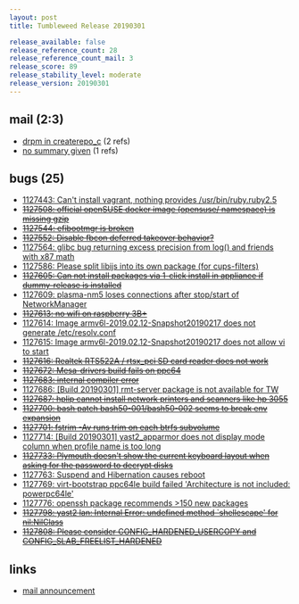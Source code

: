 ```yaml
---
layout: post
title: Tumbleweed Release 20190301

release_available: false
release_reference_count: 28
release_reference_count_mail: 3
release_score: 89
release_stability_level: moderate
release_version: 20190301
---
```


## mail (2:3)

- [drpm in createrepo_c](https://lists.opensuse.org/opensuse-factory/2019-03/msg00014.html) (2 refs)
- [no summary given](https://lists.opensuse.org/opensuse-factory/2019-03/msg00013.html) (1 refs)

## bugs (25)

<!--more-->

- [1127443: Can't install vagrant, nothing provides /usr/bin/ruby.ruby2.5](https://bugzilla.opensuse.org/show_bug.cgi?id=1127443)
- ~~[1127508: official openSUSE docker image (opensuse/ namespace) is missing gzip](https://bugzilla.opensuse.org/show_bug.cgi?id=1127508)~~
- ~~[1127544: efibootmgr is broken](https://bugzilla.opensuse.org/show_bug.cgi?id=1127544)~~
- ~~[1127552: Disable fbcon deferred takeover behavior?](https://bugzilla.opensuse.org/show_bug.cgi?id=1127552)~~
- [1127564: glibc bug returning excess precision from log() and friends with x87 math](https://bugzilla.opensuse.org/show_bug.cgi?id=1127564)
- [1127586: Please split libijs into its own package (for cups-filters)](https://bugzilla.opensuse.org/show_bug.cgi?id=1127586)
- ~~[1127605: Can not install packages via 1-click install in appliance if dummy-release is installed](https://bugzilla.opensuse.org/show_bug.cgi?id=1127605)~~
- [1127609: plasma-nm5 loses connections after stop/start of NetworkManager](https://bugzilla.opensuse.org/show_bug.cgi?id=1127609)
- ~~[1127613: no wifi on raspberry 3B+](https://bugzilla.opensuse.org/show_bug.cgi?id=1127613)~~
- [1127614: Image armv6l-2019.02.12-Snapshot20190217 does not generate /etc/resolv.conf](https://bugzilla.opensuse.org/show_bug.cgi?id=1127614)
- [1127615: Image armv6l-2019.02.12-Snapshot20190217 does not allow vi to start](https://bugzilla.opensuse.org/show_bug.cgi?id=1127615)
- ~~[1127616: Realtek RTS522A / rtsx_pci SD card reader does not work](https://bugzilla.opensuse.org/show_bug.cgi?id=1127616)~~
- ~~[1127672: Mesa-drivers build fails on ppc64](https://bugzilla.opensuse.org/show_bug.cgi?id=1127672)~~
- ~~[1127683: internal compiler error](https://bugzilla.opensuse.org/show_bug.cgi?id=1127683)~~
- [1127686: \[Build 20190301\] rmt-server package is not available for TW](https://bugzilla.opensuse.org/show_bug.cgi?id=1127686)
- ~~[1127687: hplip cannot install network printers and scanners like hp 3055](https://bugzilla.opensuse.org/show_bug.cgi?id=1127687)~~
- ~~[1127700: bash patch bash50-001/bash50-002 seems to break env expansion](https://bugzilla.opensuse.org/show_bug.cgi?id=1127700)~~
- ~~[1127701: fstrim -Av runs trim on each btrfs subvolume](https://bugzilla.opensuse.org/show_bug.cgi?id=1127701)~~
- [1127714: \[Build 20190301\] yast2_apparmor does not display mode column when profile name is too long](https://bugzilla.opensuse.org/show_bug.cgi?id=1127714)
- ~~[1127733: Plymouth doesn't show the current keyboard layout when asking for the password to decrypt disks](https://bugzilla.opensuse.org/show_bug.cgi?id=1127733)~~
- [1127763: Suspend and Hibernation causes reboot](https://bugzilla.opensuse.org/show_bug.cgi?id=1127763)
- [1127769: virt-bootstrap ppc64le build failed 'Architecture is not included: powerpc64le'](https://bugzilla.opensuse.org/show_bug.cgi?id=1127769)
- [1127776: openssh package recommends >150 new packages](https://bugzilla.opensuse.org/show_bug.cgi?id=1127776)
- ~~[1127798: yast2 lan: Internal Error: undefined method `shellescape' for nil:NilClass](https://bugzilla.opensuse.org/show_bug.cgi?id=1127798)~~
- ~~[1127808: Please consider CONFIG_HARDENED_USERCOPY and CONFIG_SLAB_FREELIST_HARDENED](https://bugzilla.opensuse.org/show_bug.cgi?id=1127808)~~



## links

- [mail announcement](https://lists.opensuse.org/opensuse-factory/2019-03/msg00009.html)
